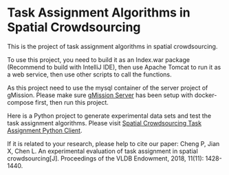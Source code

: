# Task Assignment Algorithms in Spatial Crowdsourcing

This is the project of task assignment algorithms in spatial crowdsourcing. 


To use this project, you need to build it as an Index.war package (Recommend to build with IntelliJ IDE), then use Apache Tomcat to run it as a web service, then use other scripts to call the functions.

As this project need to use the mysql container of the server project of gMission. Please make sure [gMission Server](https://github.com/gmission/gmission) has been setup with docker-compose first, then run this project.

Here is a Python project to generate experimental data sets and test the task assignment algorithms. Please visit [Spatial Crowdsourcing Task Assignment Python Client](https://github.com/gmission/SpatialCrowdsourcingExperimentClient).


If it is related to your research, please help to cite our paper:
Cheng P, Jian X, Chen L. An experimental evaluation of task assignment in spatial crowdsourcing[J]. Proceedings of the VLDB Endowment, 2018, 11(11): 1428-1440.
